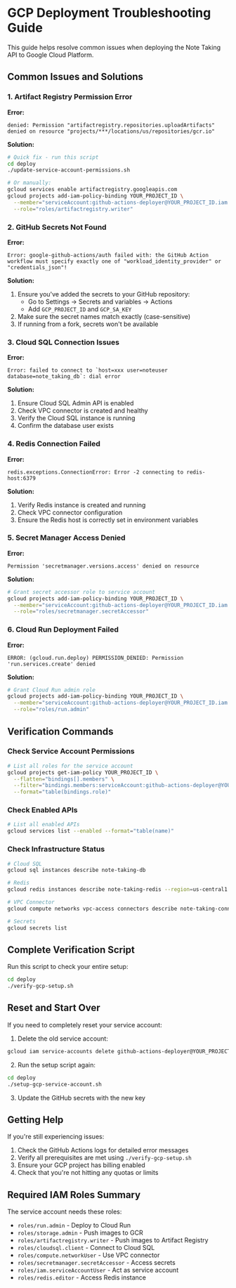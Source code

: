 # GCP Deployment Troubleshooting Guide

This guide helps resolve common issues when deploying the Note Taking API to Google Cloud Platform.

## Common Issues and Solutions

### 1. Artifact Registry Permission Error

**Error:**
```
denied: Permission "artifactregistry.repositories.uploadArtifacts" denied on resource "projects/***/locations/us/repositories/gcr.io"
```

**Solution:**
```bash
# Quick fix - run this script
cd deploy
./update-service-account-permissions.sh

# Or manually:
gcloud services enable artifactregistry.googleapis.com
gcloud projects add-iam-policy-binding YOUR_PROJECT_ID \
  --member="serviceAccount:github-actions-deployer@YOUR_PROJECT_ID.iam.gserviceaccount.com" \
  --role="roles/artifactregistry.writer"
```

### 2. GitHub Secrets Not Found

**Error:**
```
Error: google-github-actions/auth failed with: the GitHub Action workflow must specify exactly one of "workload_identity_provider" or "credentials_json"!
```

**Solution:**
1. Ensure you've added the secrets to your GitHub repository:
   - Go to Settings → Secrets and variables → Actions
   - Add `GCP_PROJECT_ID` and `GCP_SA_KEY`
2. Make sure the secret names match exactly (case-sensitive)
3. If running from a fork, secrets won't be available

### 3. Cloud SQL Connection Issues

**Error:**
```
Error: failed to connect to `host=xxx user=noteuser database=note_taking_db`: dial error
```

**Solution:**
1. Ensure Cloud SQL Admin API is enabled
2. Check VPC connector is created and healthy
3. Verify the Cloud SQL instance is running
4. Confirm the database user exists

### 4. Redis Connection Failed

**Error:**
```
redis.exceptions.ConnectionError: Error -2 connecting to redis-host:6379
```

**Solution:**
1. Verify Redis instance is created and running
2. Check VPC connector configuration
3. Ensure the Redis host is correctly set in environment variables

### 5. Secret Manager Access Denied

**Error:**
```
Permission 'secretmanager.versions.access' denied on resource
```

**Solution:**
```bash
# Grant secret accessor role to service account
gcloud projects add-iam-policy-binding YOUR_PROJECT_ID \
  --member="serviceAccount:github-actions-deployer@YOUR_PROJECT_ID.iam.gserviceaccount.com" \
  --role="roles/secretmanager.secretAccessor"
```

### 6. Cloud Run Deployment Failed

**Error:**
```
ERROR: (gcloud.run.deploy) PERMISSION_DENIED: Permission 'run.services.create' denied
```

**Solution:**
```bash
# Grant Cloud Run admin role
gcloud projects add-iam-policy-binding YOUR_PROJECT_ID \
  --member="serviceAccount:github-actions-deployer@YOUR_PROJECT_ID.iam.gserviceaccount.com" \
  --role="roles/run.admin"
```

## Verification Commands

### Check Service Account Permissions
```bash
# List all roles for the service account
gcloud projects get-iam-policy YOUR_PROJECT_ID \
  --flatten="bindings[].members" \
  --filter="bindings.members:serviceAccount:github-actions-deployer@YOUR_PROJECT_ID.iam.gserviceaccount.com" \
  --format="table(bindings.role)"
```

### Check Enabled APIs
```bash
# List all enabled APIs
gcloud services list --enabled --format="table(name)"
```

### Check Infrastructure Status
```bash
# Cloud SQL
gcloud sql instances describe note-taking-db

# Redis
gcloud redis instances describe note-taking-redis --region=us-central1

# VPC Connector
gcloud compute networks vpc-access connectors describe note-taking-connector --region=us-central1

# Secrets
gcloud secrets list
```

## Complete Verification Script

Run this script to check your entire setup:
```bash
cd deploy
./verify-gcp-setup.sh
```

## Reset and Start Over

If you need to completely reset your service account:

1. Delete the old service account:
```bash
gcloud iam service-accounts delete github-actions-deployer@YOUR_PROJECT_ID.iam.gserviceaccount.com
```

2. Run the setup script again:
```bash
cd deploy
./setup-gcp-service-account.sh
```

3. Update the GitHub secrets with the new key

## Getting Help

If you're still experiencing issues:

1. Check the GitHub Actions logs for detailed error messages
2. Verify all prerequisites are met using `./verify-gcp-setup.sh`
3. Ensure your GCP project has billing enabled
4. Check that you're not hitting any quotas or limits

## Required IAM Roles Summary

The service account needs these roles:
- `roles/run.admin` - Deploy to Cloud Run
- `roles/storage.admin` - Push images to GCR
- `roles/artifactregistry.writer` - Push images to Artifact Registry
- `roles/cloudsql.client` - Connect to Cloud SQL
- `roles/compute.networkUser` - Use VPC connector
- `roles/secretmanager.secretAccessor` - Access secrets
- `roles/iam.serviceAccountUser` - Act as service account
- `roles/redis.editor` - Access Redis instance 